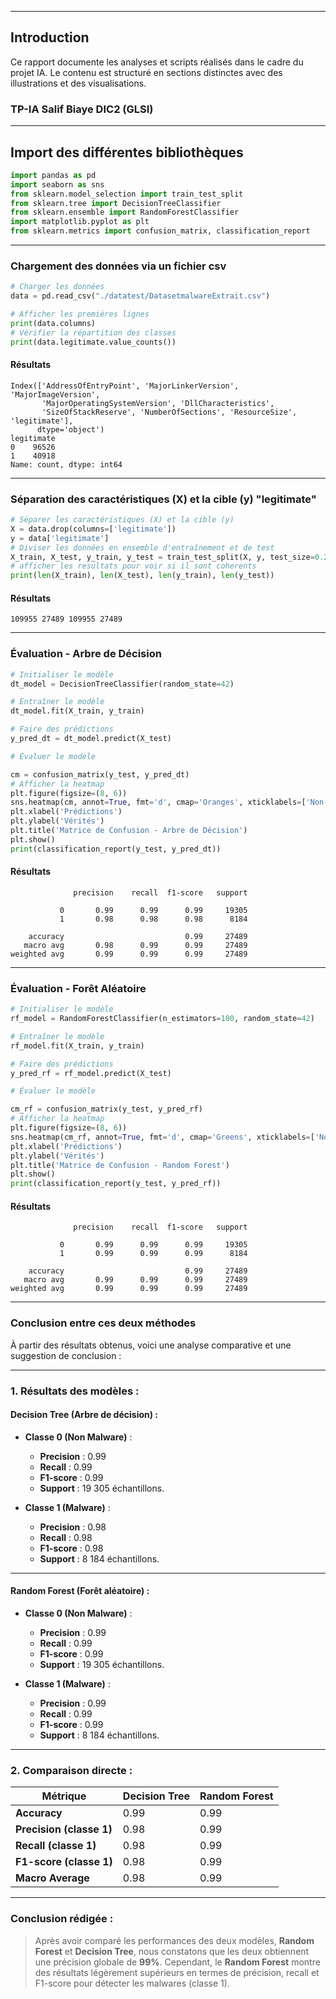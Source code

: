 
---
## Introduction
Ce rapport documente les analyses et scripts réalisés dans le cadre du projet IA. Le contenu est structuré en sections distinctes avec des illustrations et des visualisations.

### TP-IA Salif Biaye DIC2 (GLSI)


---


## Import des différentes bibliothèques

```python
import pandas as pd
import seaborn as sns
from sklearn.model_selection import train_test_split
from sklearn.tree import DecisionTreeClassifier
from sklearn.ensemble import RandomForestClassifier
import matplotlib.pyplot as plt
from sklearn.metrics import confusion_matrix, classification_report

```

 ---

### Chargement des données via un fichier csv

```python
# Charger les données
data = pd.read_csv("./datatest/DatasetmalwareExtrait.csv")

# Afficher les premières lignes
print(data.columns)
# Vérifier la répartition des classes
print(data.legitimate.value_counts())


```

#### Résultats
```
Index(['AddressOfEntryPoint', 'MajorLinkerVersion', 'MajorImageVersion',
       'MajorOperatingSystemVersion', 'DllCharacteristics',
       'SizeOfStackReserve', 'NumberOfSections', 'ResourceSize', 'legitimate'],
      dtype='object')
legitimate
0    96526
1    40918
Name: count, dtype: int64
```

---

###  Séparation  des caractéristiques (X) et la cible (y) "legitimate"

```python
# Séparer les caractéristiques (X) et la cible (y)
X = data.drop(columns=['legitimate'])  
y = data['legitimate']
# Diviser les données en ensemble d'entraînement et de test
X_train, X_test, y_train, y_test = train_test_split(X, y, test_size=0.2, random_state=42, stratify=y)
# afficher les resultats pour voir si il sont coherents
print(len(X_train), len(X_test), len(y_train), len(y_test))

```

#### Résultats
```
109955 27489 109955 27489
```

 ---

###  Évaluation - Arbre de Décision

```python
# Initialiser le modèle
dt_model = DecisionTreeClassifier(random_state=42)

# Entraîner le modèle
dt_model.fit(X_train, y_train)

# Faire des prédictions
y_pred_dt = dt_model.predict(X_test)

# Évaluer le modèle

cm = confusion_matrix(y_test, y_pred_dt)
# Afficher la heatmap
plt.figure(figsize=(8, 6))
sns.heatmap(cm, annot=True, fmt='d', cmap='Oranges', xticklabels=['Non-Malware', 'Malware'], yticklabels=['Non-Malware', 'Malware'])
plt.xlabel('Prédictions')
plt.ylabel('Vérités')
plt.title('Matrice de Confusion - Arbre de Décision')
plt.show()
print(classification_report(y_test, y_pred_dt))

```

#### Résultats
```
              precision    recall  f1-score   support

           0       0.99      0.99      0.99     19305
           1       0.98      0.98      0.98      8184

    accuracy                           0.99     27489
   macro avg       0.98      0.99      0.99     27489
weighted avg       0.99      0.99      0.99     27489

```

---

###  Évaluation - Forêt Aléatoire

```python
# Initialiser le modèle
rf_model = RandomForestClassifier(n_estimators=100, random_state=42)

# Entraîner le modèle
rf_model.fit(X_train, y_train)

# Faire des prédictions
y_pred_rf = rf_model.predict(X_test)

# Évaluer le modèle

cm_rf = confusion_matrix(y_test, y_pred_rf)
# Afficher la heatmap
plt.figure(figsize=(8, 6))
sns.heatmap(cm_rf, annot=True, fmt='d', cmap='Greens', xticklabels=['Non-Malware', 'Malware'], yticklabels=['Non-Malware', 'Malware'])
plt.xlabel('Prédictions')
plt.ylabel('Vérités')
plt.title('Matrice de Confusion - Random Forest')
plt.show()
print(classification_report(y_test, y_pred_rf))

```

#### Résultats
```
              precision    recall  f1-score   support

           0       0.99      0.99      0.99     19305
           1       0.99      0.99      0.99      8184

    accuracy                           0.99     27489
   macro avg       0.99      0.99      0.99     27489
weighted avg       0.99      0.99      0.99     27489

```

 ---


###  Conclusion entre ces deux méthodes
À partir des résultats obtenus, voici une analyse comparative et une suggestion de conclusion :

---

### **1. Résultats des modèles :**

#### **Decision Tree (Arbre de décision)** :
- **Classe 0 (Non Malware)** :
  - **Precision** : 0.99
  - **Recall** : 0.99
  - **F1-score** : 0.99
  - **Support** : 19 305 échantillons.

- **Classe 1 (Malware)** :
  - **Precision** : 0.98
  - **Recall** : 0.98
  - **F1-score** : 0.98
  - **Support** : 8 184 échantillons.


---

#### **Random Forest (Forêt aléatoire)** :
- **Classe 0 (Non Malware)** :
  - **Precision** : 0.99
  - **Recall** : 0.99
  - **F1-score** : 0.99
  - **Support** : 19 305 échantillons.

- **Classe 1 (Malware)** :
  - **Precision** : 0.99
  - **Recall** : 0.99
  - **F1-score** : 0.99
  - **Support** : 8 184 échantillons.



---

### **2. Comparaison directe :**

| **Métrique**   | **Decision Tree** | **Random Forest** |
|----------------|-------------------|-------------------|
| **Accuracy**   | 0.99              | 0.99              |
| **Precision (classe 1)** | 0.98              | 0.99              |
| **Recall (classe 1)**    | 0.98              | 0.99              |
| **F1-score (classe 1)**  | 0.98              | 0.99              |
| **Macro Average**        | 0.98              | 0.99              |

---



### **Conclusion rédigée :**
> Après avoir comparé les performances des deux modèles, **Random Forest** et **Decision Tree**, nous constatons que les deux obtiennent une précision globale de **99%**. Cependant, le **Random Forest** montre des résultats légèrement supérieurs en termes de précision, recall et F1-score pour détecter les malwares (classe 1).  





